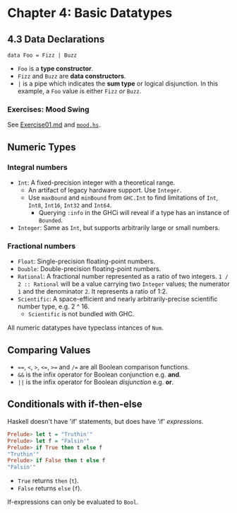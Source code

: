 # Chapter 4: Basic Datatypes

## 4.3 Data Declarations

`data Foo = Fizz | Buzz`
* `Foo` is a **type constructor**.
* `Fizz` and `Buzz` are **data constructors**.
* `|` is a pipe which indicates the **sum type** or logical disjunction. In this example, a `Foo` value is either `Fizz` *or* `Buzz`.

### Exercises: Mood Swing
See [Exercise01.md](https://github.com/rootbeersoup/haskellbook/blob/master/Chapter04/Exercise01.md) and [`mood.hs`](https://github.com/rootbeersoup/haskellbook/blob/master/Chapter04/mood.hs).

## Numeric Types

### Integral numbers
* `Int`: A fixed-precision integer with a theoretical range.
  * An artifact of legacy hardware support. Use `Integer`.
  * Use `maxBound` and `minBound` from `GHC.Int` to find limitations of `Int`, `Int8`, `Int16`, `Int32` and `Int64`.
    * Querying `:info` in the GHCi will reveal if a type has an instance of `Bounded`.
* `Integer`: Same as `Int`, but supports arbitrarily large or small numbers.

### Fractional numbers
* `Float`: Single-precision floating-point numbers.
* `Double`: Double-precision floating-point numbers.
* `Rational`: A fractional number represented as a ratio of two integers. `1 / 2 :: Rational` will be a value carrying two `Integer` values; the numerator `1` and the denominator `2`. It  represents a ratio of 1:2.
* `Scientific`: A space-efficient and nearly arbitrarily-precise scientific number type, e.g. 2 ^ 16.
  * `Scientific` is not bundled with GHC.

All numeric datatypes have typeclass intances of `Num`.

## Comparing Values

* `==`, `<`, `>`, `<=`, `>=` and `/=` are all Boolean comparison functions.
* `&&` is the infix operator for Boolean conjunction e.g. **and**.
* `||` is the infix operator for Boolean *disjunction* e.g. **or**.

## Conditionals with if-then-else
Haskell doesn't have 'if' statements, but does have 'if' *expressions*.
```haskell
Prelude> let t = "Truthin'"
Prelude> let f = "Falsin'"
Prelude> if True then t else f
"Truthin'"
Prelude> if False then t else f
"Falsin'"
```
* `True` returns `then` (`t`).
* `False` returns `else` (`f`).

If-expressions can only be evaluated to `Bool`.
